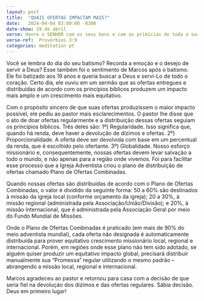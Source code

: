 ```yaml
---
layout: post
title:  "QUAIS OFERTAS IMPACTAM MAIS?"
date:   2024-04-04 03:00:00 -0300
date-show: 19 de abril
verse: Honre o SENHOR com os seus bens e com as primícias de toda a sua renda.
verse-ref:  Provérbios 3:9
categories: meditation pt
---
```


Você se lembra do dia do seu batismo? Recorda a emoção e o desejo de servir a Deus? Esse também foi o sentimento de Marcos após o batismo. Ele foi batizado aos 19 anos e queria buscar a Deus e servi-Lo de todo o coração. Certo dia, ele ouviu em um sermão que as ofertas entregues e distribuídas de acordo com os princípios bíblicos produzem um impacto mais amplo e um crescimento mais equitativo.

Com o propósito sincero de que suas ofertas produzissem o maior impacto possível, ele pediu ao pastor mais esclarecimentos. O pastor lhe disse que o ato de doar ofertas regularmente e a distribuição dessas ofertas seguiam os princípios bíblicos. Três deles são: 
1º) Regularidade. Isso significa que, quando há renda, deve haver a devolução de dízimos e ofertas. 
2º) Proporcionalidade. A oferta deve ser devolvida com base em um percentual da renda, que é escolhido pelo ofertante. 
3º) Globalidade. Nosso esforço missionário e, consequentemente, nossas ofertas devem levar salvação a todo o mundo, e não apenas para a região onde vivemos. Foi para facilitar esse processo que a Igreja Adventista criou o plano de distribuição de ofertas chamado Plano de Ofertas Combinadas.

Quando nossas ofertas são distribuídas de acordo com o Plano de Ofertas Combinadas, o valor é dividido da seguinte forma: 50 a 60% são destinados à missão da igreja local (conforme orçamento da igreja); 20 a 30%, à missão regional (administrada pela Associação/União/Divisão); e 20%, à missão internacional, que é administrada pela Associação Geral por meio do Fundo Mundial de Missões.

Onde o Plano de Ofertas Combinadas é praticado (em mais de 90% do meio adventista mundial), cada oferta não designada é automaticamente distribuída para prover equitativo crescimento missionário local, regional e internacional. Porém, em regiões onde esse plano não tem sido adotado, se alguém quiser produzir um equitativo impacto global, precisará distribuir manualmente sua “Promessa” regular utilizando o mesmo padrão – abrangendo a missão local, regional e internacional.

Marcos agradeceu ao pastor e retornou para casa com a decisão de que seria fiel na devolução dos dízimos e das ofertas regulares. Sábia decisão. Deus em primeiro lugar!
